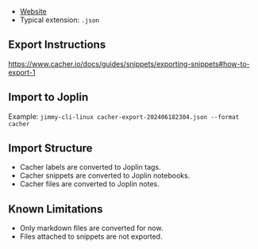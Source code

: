 - [Website](https://www.cacher.io/)
- Typical extension: `.json`

## Export Instructions

<https://www.cacher.io/docs/guides/snippets/exporting-snippets#how-to-export-1>

## Import to Joplin

Example: `jimmy-cli-linux cacher-export-202406182304.json --format cacher`

## Import Structure

- Cacher labels are converted to Joplin tags.
- Cacher snippets are converted to Joplin notebooks.
- Cacher files are converted to Joplin notes.

## Known Limitations

- Only markdown files are converted for now.
- Files attached to snippets are not exported.
